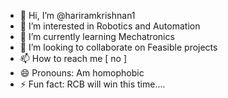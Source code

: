 - 👋 Hi, I’m @hariramkrishnan1
- 👀 I’m interested in Robotics and Automation
- 🌱 I’m currently learning Mechatronics
- 💞️ I’m looking to collaborate on Feasible projects
- 📫 How to reach me [ no ]
- 😄 Pronouns: Am homophobic
- ⚡ Fun fact: RCB will win this time....

<!---
hariramkrishnan1/hariramkrishnan1 is a ✨ special ✨ repository because its `README.md` (this file) appears on your GitHub profile.
You can click the Preview link to take a look at your changes.
--->
